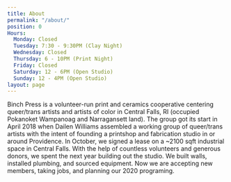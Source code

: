 ```yaml
---
title: About
permalink: "/about/"
position: 0
Hours:
  Monday: Closed
  Tuesday: 7:30 - 9:30PM (Clay Night)
  Wednesday: Closed
  Thursday: 6 - 10PM (Print Night)
  Friday: Closed
  Saturday: 12 - 6PM (Open Studio)
  Sunday: 12 - 4PM (Open Studio)
layout: page
---
```


Binch Press is a volunteer-run print and ceramics cooperative centering queer/trans artists and artists of color in Central Falls, RI (occupied Pokanoket Wampanoag and Narragansett land). The group got its start in April 2018 when Dailen Williams assembled a working group of queer/trans artists with the intent of founding a printshop and fabrication studio in or around Providence. In October, we signed a lease on a ~2100 sqft industrial space in Central Falls. With the help of countless volunteers and generous donors, we spent the next year building out the studio. We built walls, installed plumbing, and sourced equipment. Now we are accepting new members, taking jobs, and planning our 2020 programing.